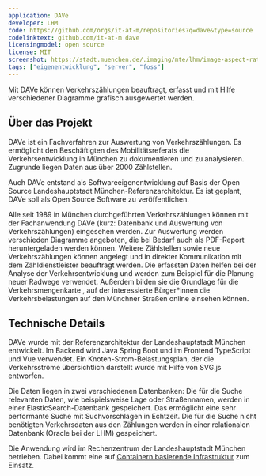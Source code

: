 ```yaml
---
application: DAVe
developer: LHM
code: https://github.com/orgs/it-at-m/repositories?q=dave&type=source
codelinktext: github.com/it-at-m dave
licensingmodel: open source
license: MIT
screenshot: https://stadt.muenchen.de/.imaging/mte/lhm/image-aspect-ratio-3-2-280w/dam/Home/Stadtverwaltung/IT-Referat/Open-Source/Standardansicht-Knoten-Strom-Belastungsplan.png/jcr:content/Standardansicht-Knoten-Strom-Belastungsplan.png
tags: ["eigenentwicklung", "server", "foss"]
---
```

Mit DAVe können Verkehrszählungen beauftragt, erfasst und mit Hilfe verschiedener Diagramme grafisch ausgewertet werden.

<!-- more -->

## Über das Projekt

DAVe  ist ein Fachverfahren zur Auswertung von Verkehrszählungen. Es ermöglicht den Beschäftigten des Mobilitätsreferats die Verkehrsentwicklung in München zu dokumentieren und zu analysieren. Zugrunde liegen Daten aus über 2000 Zählstellen.
 
Auch DAVe entstand als Softwareeigenentwicklung auf Basis der Open Source Landeshauptstadt München-Referenzarchitektur. Es ist geplant, DAVe soll als Open Source Software zu veröffentlichen.

Alle seit 1989 in München durchgeführten Verkehrszählungen können mit der Fachanwendung DAVe (kurz: Datenbank und Auswertung von Verkehrszählungen) eingesehen werden. Zur Auswertung werden verschieden Diagramme angeboten, die bei Bedarf auch als PDF-Report heruntergeladen werden können. Weitere Zählstellen sowie neue Verkehrszählungen können angelegt und in direkter Kommunikation mit dem Zähldienstleister beauftragt werden.
Die erfassten Daten helfen bei der Analyse der Verkehrsentwicklung und werden zum Beispiel für die Planung neuer Radwege verwendet. Außerdem bilden sie die Grundlage für die Verkehrsmengenkarte
, auf der interessierte Bürger*innen die Verkehrsbelastungen auf den Münchner Straßen online einsehen können.

## Technische Details

DAVe wurde mit der Referenzarchitektur der Landeshauptstadt München entwickelt. Im Backend wird Java Spring Boot und im Frontend TypeScript und Vue verwendet. Ein Knoten-Strom-Belastungsplan, der die Verkehrsströme übersichtlich darstellt wurde mit Hilfe von SVG.js entworfen.

Die Daten liegen in zwei verschiedenen Datenbanken: Die für die Suche relevanten Daten, wie beispielsweise Lage oder Straßennamen, werden in einer ElasticSearch-Datenbank gespeichert. Das ermöglicht eine sehr performante Suche mit Suchvorschlägen in Echtzeit. Die für die Suche nicht benötigten Verkehrsdaten aus den Zählungen werden in einer relationalen Datenbank (Oracle bei der LHM) gespeichert.

Die Anwendung wird im Rechenzentrum der Landeshauptstadt München betrieben. Dabei kommt eine auf [Containern basierende Infrastruktur](openshift) zum Einsatz.
